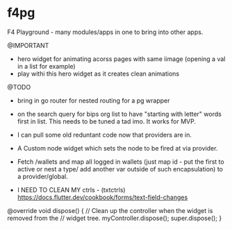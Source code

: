 # f4pg
 F4 Playground - many modules/apps in one to bring into other apps.

 @IMPORTANT
 - hero widget for animating acorss pages with same iimage (opening a val in a list for example)
 - play withi this hero widget as it creates clean animations

 @TODO
 - bring in go router for nested routing for a pg wrapper
 - on the search query for bips org list to have "starting with letter" words first in list. This needs to be tuned a tad imo. It works for MVP.
 - I can pull some old reduntant code now that providers are in.
 - A Custom node widget which sets the node to be fired at via provider.
 - Fetch /wallets and map all logged in wallets (just map id - put the first to active or nest a type/ add another var outside of such encapsulation) to a provider/global.
 

 - I NEED TO CLEAN MY ctrls - (txtctrls) https://docs.flutter.dev/cookbook/forms/text-field-changes

 @override
  void dispose() {
    // Clean up the controller when the widget is removed from the
    // widget tree.
    myController.dispose();
    super.dispose();
  }

